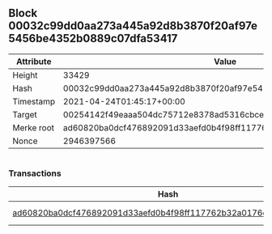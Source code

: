 ## Block 00032c99dd0aa273a445a92d8b3870f20af97e5456be4352b0889c07dfa53417

Attribute | Value
--- | ---
Height | 33429
Hash | 00032c99dd0aa273a445a92d8b3870f20af97e5456be4352b0889c07dfa53417
Timestamp | 2021-04-24T01:45:17+00:00
Target | 00254142f49eaaa504dc75712e8378ad5316cbcead634704b3734b6271167cc4
Merke root | ad60820ba0dcf476892091d33aefd0b4f98ff117762b32a0176cc74eff749c58
Nonce | 2946397566

```

```

### Transactions

Hash | Amount
--- | ---
[ad60820ba0dcf476892091d33aefd0b4f98ff117762b32a0176cc74eff749c58](ad60820ba0dcf476892091d33aefd0b4f98ff117762b32a0176cc74eff749c58.md) | 10.00000000 SKEPTI 
